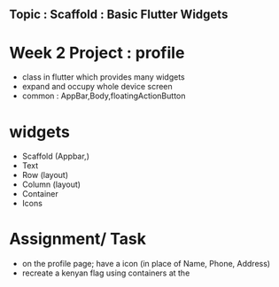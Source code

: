 ## Topic : Scaffold : Basic Flutter Widgets
# Week 2 Project :  profile

- class in flutter which provides many widgets
- expand and occupy whole device screen
- common : AppBar,Body,floatingActionButton

# widgets
- Scaffold (Appbar,)
- Text
- Row (layout)
- Column (layout)
- Container
- Icons

# Assignment/ Task
- on the profile page; have a icon (in place of Name, Phone, Address)
- recreate a kenyan flag using containers at the 


